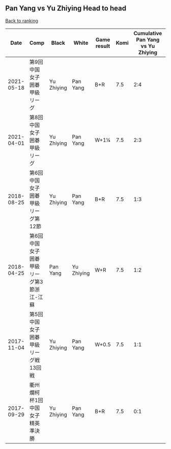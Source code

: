 ## Pan Yang vs Yu Zhiying Head to head

[Back to ranking](../../index.md)




| **Date** | **Comp** | **Black** | **White** | **Game result** | **Komi** | **Cumulative Pan Yang vs Yu Zhiying** | **Pan Yang streak** | **Yu Zhiying streak** | 
| --- | --- | --- | --- | --- | --- | --- | --- | --- |
| 2021-05-18 | 第9回中国女子囲碁甲級リーグ | Yu Zhiying | Pan Yang | B+R | 7.5 | 2:4 | 0 | 1 | 
| 2021-04-01 | 第8回中国女子囲碁甲級リーグ | Yu Zhiying | Pan Yang | W+1¼ | 7.5 | 2:3 | 1 | 0 | 
| 2018-08-25 | 第6回中国女子囲碁甲級リーグ第12節 | Yu Zhiying | Pan Yang | B+R | 7.5 | 1:3 | 0 | 2 | 
| 2018-04-25 | 第6回中国女子囲碁甲級リーグ第3節浙江-江蘇 | Pan Yang | Yu Zhiying | W+R | 7.5 | 1:2 | 0 | 1 | 
| 2017-11-04 | 第5回中国女子囲碁甲級リーグ戦13回戦 | Yu Zhiying | Pan Yang | W+0.5 | 7.5 | 1:1 | 1 | 0 | 
| 2017-09-29 | 衢州爛柯杯1回中国女子精英準決勝 | Yu Zhiying | Pan Yang | B+R | 7.5 | 0:1 | 0 | 1 |




